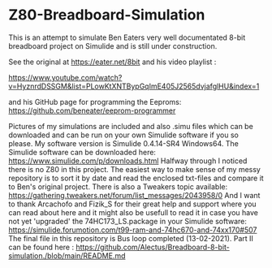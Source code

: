 # Z80-Breadboard-Simulation
This is an attempt to simulate Ben Eaters very well documentated 8-bit breadboard project on Simulide and is still under construction.

See the original at https://eater.net/8bit and his video playlist :

https://www.youtube.com/watch?v=HyznrdDSSGM&list=PLowKtXNTBypGqImE405J2565dvjafglHU&index=1 

and his GitHub page for programming the Eeproms: https://github.com/beneater/eeprom-programmer

Pictures of my simulations are included and also .simu files which can be downloaded and can be run on your own Simulide software if you so please.
My software version is Simulide 0.4.14-SR4 Windows64. The Simulide software can be downloaded here:
https://www.simulide.com/p/downloads.html
Halfway through I noticed there is no Z80 in this project.
The easiest way to make sense of my messy repository is to sort it by date and read the enclosed txt-files and compare it to Ben's original project.
There is also a Tweakers topic available: https://gathering.tweakers.net/forum/list_messages/2043958/0 
And I want to thank Arcachofo and Fizik_S for their great help and support where you can read about here and it might also be usefull to read it in case you have not yet 'upgraded' the 74HC173_LS.package in your Simulide software: https://simulide.forumotion.com/t99-ram-and-74hc670-and-74xx170#507
The final file in this repository is Bus loop completed (13-02-2021).
Part II can be found here : https://github.com/Alectus/Breadboard-8-bit-simulation./blob/main/README.md
